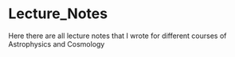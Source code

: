 # Lecture_Notes
Here there are all lecture notes that I wrote for different courses of Astrophysics and Cosmology

